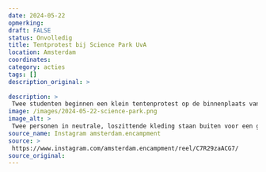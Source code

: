 ```yaml
---
date: 2024-05-22
opmerking: 
draft: FALSE
status: Onvolledig
title: Tentprotest bij Science Park UvA
location: Amsterdam
coordinates: 
category: acties
tags: []
description_original: > 
 
description: > 
 Twee studenten beginnen een klein tentenprotest op de binnenplaats van het hoofdgebouw van het Science Park van de Universiteit van Amsterdam. 
image: /images/2024-05-22-science-park.png
image_alt: > 
 Twee personen in neutrale, loszittende kleding staan buiten voor een gebouw met houten, metaal en glazen bekleding en daarvoor verschillende bomen. De personen glimlachen en hun armen handen rustig langs hun lichaam. Op de achtergrond staan een blauwe en een groen-grijze kampeertent, met een spandoek met daarop de boodschap (in het Engels): 'Wetenschapspark tegen genocide'.
source_name: Instagram amsterdam.encampment
source: > 
 https://www.instagram.com/amsterdam.encampment/reel/C7R29zaACG7/
source_original: 
---
```

